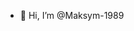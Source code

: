 - 👋 Hi, I’m @Maksym-1989


<!---
Maksym-1989/Maksym-1989 is a ✨ special ✨ repository because its `README.md` (this file) appears on your GitHub profile.
You can click the Preview link to take a look at your changes.
--->
